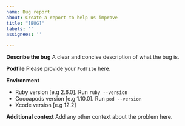 ```yaml
---
name: Bug report
about: Create a report to help us improve
title: "[BUG]"
labels: ''
assignees: ''

---
```


<!-- PLEASE READ CAREFULLY
Before opening an issue, please make sure of the following:
* You've read the documentation (README.md) and understood how the script works, what the result is and how it is configured.
* Your machine matches the requirements.
* You're defining the right variable names.
* The same key (pod name) use to install the pod is used in `catalyst_unsupported_pods`
* You're using `#if !targetEnvironment(macCatalyst)` macro
-->
**Describe the bug**
A clear and concise description of what the bug is.

**Podfile**
Please provide your `Podfile` here.

**Environment**
* Ruby version [e.g 2.6.0]. Run `ruby --version`
* Cocoapods version [e.g 1.10.0]. Run `pod --version`
* Xcode version [e.g 12.2]

**Additional context**
Add any other context about the problem here.
